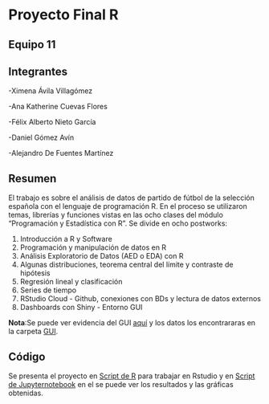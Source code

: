 # Proyecto Final R

## Equipo 11

## Integrantes

-Ximena Ávila Villagómez

-Ana Katherine Cuevas Flores

-Félix Alberto Nieto García

-Daniel Gómez Avín

-Alejandro De Fuentes Martínez

## Resumen 

El trabajo es sobre el análisis de datos de partido de fútbol de la selección española con el lenguaje de programación R.  En el proceso se utilizaron temas, librerías y funciones vistas en las ocho clases del módulo “Programación y Estadística con R”. Se divide en ocho postworks:

1. Introducción a R y Software 
2. Programación y manipulación de datos en R 
3. Análisis Exploratorio de Datos (AED o EDA) con R
4. Algunas distribuciones, teorema central del límite y contraste de hipótesis
5. Regresión lineal y clasificación
6. Series de tiempo
7. RStudio Cloud - Github, conexiones con BDs y lectura de datos externos
8. Dashboards con Shiny - Entorno GUI

**Nota**:Se puede ver evidencia del GUI [aquí](https://github.com/Felix-07/Proyecto-Final-R/tree/main/Evidencia%20GUI) y los datos los encontrararas en la carpeta [GUI](https://github.com/Felix-07/Proyecto-Final-R/tree/main/GUI).

## Código
Se presenta el proyecto en [Script de R]( https://github.com/Felix-07/Proyecto-Final-R/blob/main/PostWork.R) para trabajar en Rstudio y en [Script de Jupyternotebook](https://github.com/Felix-07/Proyecto-Final-R/blob/main/PostWork.ipynb) en el se puede ver los resultados y las gráficas obtenidas.

